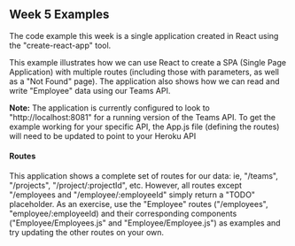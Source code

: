 ## Week 5 Examples

The code example this week is a single application created in React using the "create-react-app" tool. 

This example illustrates how we can use React to create a SPA (Single Page Application) with multiple routes (including those with parameters, as well as a "Not Found" page). The application also shows how we can read and write "Employee" data using our Teams API.

**Note:** The application is currently configured to look to "http://localhost:8081" for a running version of the Teams API.  To get the example working for your specific API, the App.js file (defining the routes) will need to be updated to point to your Heroku API

#### Routes

This application shows a complete set of routes for our data: ie, "/teams", "/projects", "/project/:projectId", etc.  However, all routes except "/employees and "/employee/:employeeId" simply return a "TODO" placeholder.  As an exercise, use the "Employee" routes ("/employees", "employee/:employeeId) and their corresponding components ("Employee/Employees.js" and "Employee/Employee.js") as examples and try updating the other routes on your own.  

